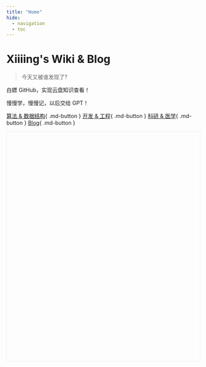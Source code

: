 ```yaml
---
title: "Home"
hide:
  - navigation
  - toc
---
```


# Xiiiing's Wiki & Blog

> 今天又被谁发现了?

白嫖 GitHub，实现云盘知识查看！

慢慢学，慢慢记，以后交给 GPT！

[算法 & 数据结构](https://xiiiing.github.io/Algorithm/){ .md-button }
[开发 & 工程](https://xiiiing.github.io/Development/){ .md-button }
[科研 & 医学](https://xiiiing.github.io/Research/){ .md-button }
[Blog](https://xiiiing.github.io/blog){ .md-button }

<style>
  .maps-container {
    width: 100%;
    height: 600px;
    margin: 1em 0;
    border: 1px solid #eee;  /* 可选：添加容器边框更清晰 */
  }
</style>

<!-- 引入ECharts核心库 -->
<script src="https://cdn.jsdelivr.net/npm/echarts@5.4.3/dist/echarts.min.js"></script>

<!-- 地图容器 -->
<div class="maps-container" data-echarts-map="china"></div>

<!-- 引入你的地图交互逻辑 -->
<script src="/_javascripts/china-map.js"></script>
